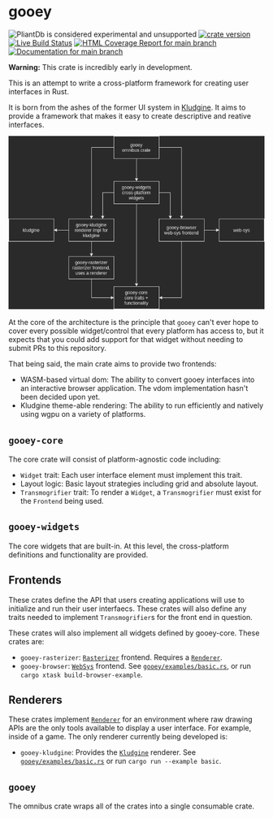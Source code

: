 # gooey

![PliantDb is considered experimental and unsupported](https://img.shields.io/badge/status-experimental-blueviolet)
[![crate version](https://img.shields.io/crates/v/gooey.svg)](https://crates.io/crates/gooey)
[![Live Build Status](https://img.shields.io/github/workflow/status/khonsulabs/gooey/Tests/main)](https://github.com/khonsulabs/gooey/actions?query=workflow:Tests)
[![HTML Coverage Report for `main` branch](https://khonsulabs.github.io/gooey/coverage/badge.svg)](https://gooey.rs/coverage/)
[![Documentation for `main` branch](https://img.shields.io/badge/docs-main-informational)](https://gooey.rs/main/gooey/)

**Warning:** This crate is incredibly early in development.

This is an attempt to write a cross-platform framework for creating user interfaces in Rust.

It is born from the ashes of the former UI system in [Kludgine](https://github.com/khonsulabs/kludgine). It aims to provide a framework that makes it easy to create descriptive and reative interfaces.

![gooey architecture](./Gooey.png)

At the core of the architecture is the principle that `gooey` can't ever hope to cover every possible widget/control that every platform has access to, but it expects that you could add support for that widget without needing to submit PRs to this repository.

That being said, the main crate aims to provide two frontends:

* WASM-based virtual dom: The ability to convert gooey interfaces into an interactive browser application. The vdom implementation hasn't been decided upon yet.
* Kludgine theme-able rendering: The ability to run efficiently and natively using wgpu on a variety of platforms.

## `gooey-core`

The core crate will consist of platform-agnostic code including:

* `Widget` trait: Each user interface element must implement this trait.
* Layout logic: Basic layout strategies including grid and absolute layout.
* `Transmogrifier` trait: To render a `Widget`, a `Transmogrifier` must exist for the `Frontend` being used.

## `gooey-widgets`

The core widgets that are built-in. At this level, the cross-platform definitions and functionality are provided.

## Frontends

These crates define the API that users creating applications will use to initialize and run their user interfaecs. These crates will also define any traits needed to implement `Transmogrifier`s for the front end in question.

These crates will also implement all widgets defined by gooey-core. These crates are:

* `gooey-rasterizer`: [`Rasterizer`](https://gooey.rs/main/gooey/frontends/rasterizer/struct.Rasterizer.html) frontend. Requires a [`Renderer`](https://gooey.rs/main/gooey/core/renderer/trait.Renderer.html).
* `gooey-browser`: [`WebSys`](https://gooey.rs/main/gooey/frontends/browser/struct.WebSys.html) frontend. See [`gooey/examples/basic.rs`](./gooey/examples/basic.rs), or run `cargo xtask build-browser-example`.

## Renderers

These crates implement [`Renderer`](https://gooey.rs/main/gooey/core/renderer/trait.Renderer.html) for an environment where raw drawing APIs are the only tools available to display a user interface. For example, inside of a game. The only renderer currently being developed is:

* `gooey-kludgine`: Provides the [`Kludgine`](https://gooey.rs/main/gooey/frontends/renderers/kludgine/struct.Kludgine.html) renderer. See [`gooey/examples/basic.rs`](./gooey/examples/basic.rs) or run `cargo run --example basic`.

## `gooey`

The omnibus crate wraps all of the crates into a single consumable crate.
